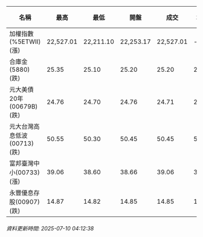 | 名稱 | 最高 | 最低 | 開盤 | 成交 | 均價 | 成交金額(億) | 昨收 | 漲跌幅 | 漲跌 | 總量 | 昨量 | 振幅 |
| -------- | -------- | -------- | -------- |-------- | -------- | -------- |-------- |-------- |-------- | -------- | -------- |-------- |
|加權指數(%5ETWII) (漲)|22,527.01|22,211.10|22,253.17|22,527.01|-|3,110.51|22,362.27|0.74%|164.74|5,570,703|0|1.41%|
|合庫金(5880) (跌)|25.35|25.10|25.20|25.20|25.19|1.37|25.35|0.59%|0.15|5,440|14,811|0.99%|
|元大美債20年(00679B) (跌)|24.76|24.70|24.76|24.71|24.72|7.29|24.73|0.08%|0.02|29,487|40,502|0.24%|
|元大台灣高息低波(00713) (跌)|50.55|50.30|50.45|50.45|50.45|3.59|50.65|0.39%|0.20|7,116|5,831|0.49%|
|富邦臺灣中小(00733) (漲)|39.06|38.60|38.66|39.06|38.91|0.236|38.67|1.01%|0.39|606|468|1.19%|
|永豐優息存股(00907) (跌)|14.87|14.82|14.85|14.85|14.84|0.104|14.89|0.27%|0.04|702|590|0.34%|
###### 資料更新時間: 2025-07-10 04:12:38
